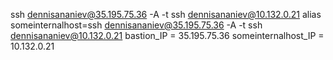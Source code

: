 ssh dennisananiev@35.195.75.36 -A -t ssh dennisananiev@10.132.0.21
alias someinternalhost=ssh dennisananiev@35.195.75.36 -A -t ssh dennisananiev@10.132.0.21
bastion_IP = 35.195.75.36
someinternalhost_IP = 10.132.0.21

